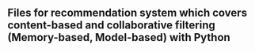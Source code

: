 ## Files for recommendation system which covers content-based and collaborative filtering (Memory-based, Model-based) with Python
